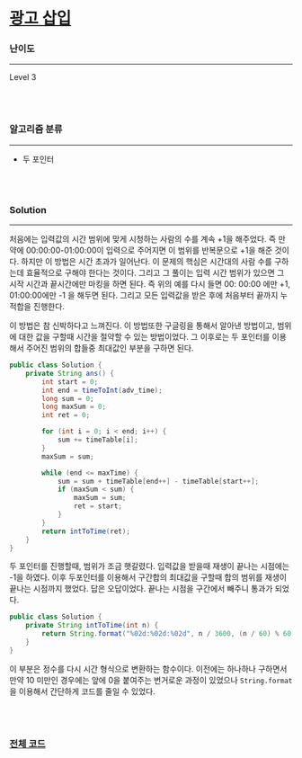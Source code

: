 # [광고 삽입](https://programmers.co.kr/learn/courses/30/lessons/72414)

### 난이도

***
Level 3

<br><br>

### 알고리즘 분류

***

* 두 포인터

<br><br>

### Solution

***

처음에는 입력값의 시간 범위에 맞게 시청하는 사람의 수를 계속 +1을 해주었다. 즉 만약에 00:00:00-01:00:00이 입력으로 주어지면 이 범위를 반복문으로 +1을 해준 것이다. 하지만 이 방법은 시간 초과가
일어난다. 이 문제의 핵심은 시간대의 사람 수를 구하는데 효율적으로 구해야 한다는 것이다. 그리고 그 풀이는 입력 시간 범위가 있으면 그 시작 시간과 끝시간에만 마킹을 하면 된다. 즉 위의 예를 다시 들면 00:
00:00 에만 +1, 01:00:00에만 -1 을 해두면 된다. 그리고 모든 입력값을 받은 후에 처음부터 끝까지 누적합을 진행한다.

이 방법은 참 신박하다고 느껴진다. 이 방법또한 구글링을 통해서 알아낸 방법이고, 범위에 대한 값을 구할때 시간을 절약할 수 있는 방법이었다. 그 이후로는 두 포인터를 이용해서 주어진 범위의 합들중 최대값인 부분을
구하면 된다.

```java
public class Solution {
    private String ans() {
        int start = 0;
        int end = timeToInt(adv_time);
        long sum = 0;
        long maxSum = 0;
        int ret = 0;

        for (int i = 0; i < end; i++) {
            sum += timeTable[i];
        }
        maxSum = sum;

        while (end <= maxTime) {
            sum = sum + timeTable[end++] - timeTable[start++];
            if (maxSum < sum) {
                maxSum = sum;
                ret = start;
            }
        }
        return intToTime(ret);
    }
}
```

두 포인터를 진행할때, 범위가 조금 햇갈렸다. 입력값을 받을때 재생이 끝나는 시점에는 -1을 하였다. 이후 두포인터를 이용해서 구간합의 최대값을 구할때 합의 범위를 재생이 끝나는 시점까지 했었다. 답은 오답이었다.
끝나는 시점을 구간에서 빼주니 통과가 되었다.

```java
public class Solution {
    private String intToTime(int n) {
        return String.format("%02d:%02d:%02d", n / 3600, (n / 60) % 60, n % 60);
    }
}
```

이 부분은 정수를 다시 시간 형식으로 변환하는 함수이다. 이전에는 하나하나 구하면서 만약 10 미만인 경우에는 앞에 0을 붙여주는 번거로운 과정이 있었으나 `String.format` 을 이용해서 간단하게 코드를
줄일 수 있었다.

<br><br>

### [전체 코드](https://github.com/Jungmin-Seo0527/CodingTest/blob/main/src/kakao/recruit2021/광고_삽입.java)

